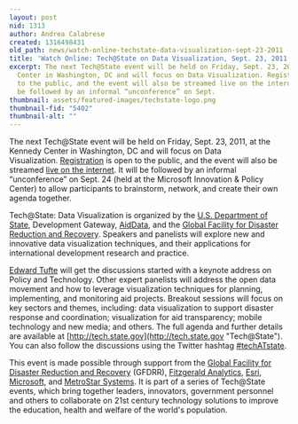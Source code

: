 ```yaml
---
layout: post
nid: 1313
author: Andrea Calabrese
created: 1316498431
old_path: news/watch-online-techstate-data-visualization-sept-23-2011
title: 'Watch Online: Tech@State on Data Visualization, Sept. 23, 2011'
excerpt: The next Tech@State event will be held on Friday, Sept. 23, 2011, at the Kennedy
  Center in Washington, DC and will focus on Data Visualization. Registration is open
  to the public, and the event will also be streamed live on the internet. It will
  be followed by an informal “unconference” on Sept.
thumbnail: assets/featured-images/techstate-logo.png
thumbnail-fid: "5402"
thumbnail-alt: ""
---
```


The next Tech@State event will be held on Friday, Sept. 23, 2011, at the Kennedy Center in Washington, DC and will focus on Data Visualization. [Registration](http://techatstateday1.eventbrite.com/ "Tech@State Registration") is open to the public, and the event will also be streamed [live on the internet](http://www.ustream.tv/channel/tech-state "Tech@State Live Streaming"). It will be followed by an informal “unconference” on Sept. 24 (held at the Microsoft Innovation & Policy Center) to allow participants to brainstorm, network, and create their own agenda together.

Tech@State: Data Visualization is organized by the [U.S. Department of State](http://www.state.gov "U.S. Department of State"), Development Gateway, [AidData](http://www.aiddata.org "AidData Portal"), and the [Global Facility for Disaster Reduction and Recovery](http://www.gfdrr.org "GFDRR"). Speakers and panelists will explore new and innovative data visualization techniques, and their applications for international development research and practice.

[Edward Tufte](http://www.youtube.com/watch?v=Th_1azZA2OY "Edward Tufte: Beautiful Evidence (Highlights)") will get the discussions started with a keynote address on Policy and Technology. Other expert panelists will address the open data movement and how to leverage visualization techniques for planning, implementing, and monitoring aid projects. Breakout sessions will focus on key sectors and themes, including: data visualization to support disaster response and coordination; visualization for aid transparency; mobile technology and new media; and others. The full agenda and further details are available at [http://tech.state.gov](http://tech.state.gov "Tech@State"). You can also follow the discussions using the Twitter hashtag [\#techATstate](http://twitter.com/#!/techATState "#techATState").

This event is made possible through support from the [Global Facility for Disaster Reduction and Recovery](http://www.gfdrr.org "GFDRR") (GFDRR), [Fitzgerald Analytics](http://www.fitzgerald-analytics.com "Fitzgerald Analytics"), [Esri](http://www.esri.com "Esri"), [Microsoft](http://www.microsoft.com "Microsoft Corporation"), and [MetroStar Systems](http://www.metrostarsystems.com "MetroStar Systems"). It is part of a series of Tech@State events, which bring together leaders, innovators, government personnel and others to collaborate on 21st century technology solutions to improve the education, health and welfare of the world's population.
